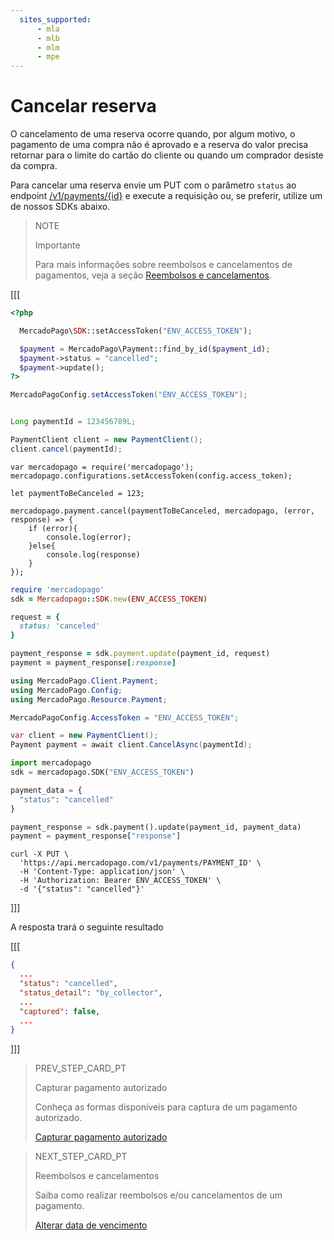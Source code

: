 ```yaml
---
  sites_supported:
      - mla
      - mlb
      - mlm
      - mpe
---
```


# Cancelar reserva

O cancelamento de uma reserva ocorre quando, por algum motivo, o pagamento de uma compra não é aprovado e a reserva do valor precisa retornar para o limite do cartão do cliente ou quando um comprador desiste da compra.

Para cancelar uma reserva envie um PUT com o parâmetro `status` ao endpoint [/v1/payments/{id}](/developers/pt/reference/payments/_payments_id/put) e execute a requisição ou, se preferir, utilize um de nossos SDKs abaixo. 

> NOTE
>
> Importante
>
> Para mais informações sobre reembolsos e cancelamentos de pagamentos, veja a seção [Reembolsos e cancelamentos](/developers/pt/docs/checkout-api/additional-content/cancellations-and-refunds).



[[[
```php
<?php

  MercadoPago\SDK::setAccessToken("ENV_ACCESS_TOKEN");

  $payment = MercadoPago\Payment::find_by_id($payment_id);
  $payment->status = "cancelled";
  $payment->update();
?>
```
```java
MercadoPagoConfig.setAccessToken("ENV_ACCESS_TOKEN");


Long paymentId = 123456789L;

PaymentClient client = new PaymentClient();
client.cancel(paymentId);
```
```node
var mercadopago = require('mercadopago');
mercadopago.configurations.setAccessToken(config.access_token);

let paymentToBeCanceled = 123;

mercadopago.payment.cancel(paymentToBeCanceled, mercadopago, (error, response) => {
    if (error){
        console.log(error);
    }else{
        console.log(response)
    }
});
```
```ruby
require 'mercadopago'
sdk = Mercadopago::SDK.new(ENV_ACCESS_TOKEN)

request = {
  status: 'canceled'
}

payment_response = sdk.payment.update(payment_id, request)
payment = payment_response[:response]
```
```csharp
using MercadoPago.Client.Payment;
using MercadoPago.Config;
using MercadoPago.Resource.Payment;

MercadoPagoConfig.AccessToken = "ENV_ACCESS_TOKEN";

var client = new PaymentClient();
Payment payment = await client.CancelAsync(paymentId);
```
```python
import mercadopago
sdk = mercadopago.SDK("ENV_ACCESS_TOKEN")

payment_data = {
  "status": "cancelled"
}

payment_response = sdk.payment().update(payment_id, payment_data)
payment = payment_response["response"]
```
```curl
curl -X PUT \
  'https://api.mercadopago.com/v1/payments/PAYMENT_ID' \
  -H 'Content-Type: application/json' \
  -H 'Authorization: Bearer ENV_ACCESS_TOKEN' \
  -d '{"status": "cancelled"}'
```
]]]

A resposta trará o seguinte resultado

[[[
```json
{
  ...
  "status": "cancelled",
  "status_detail": "by_collector",
  ...
  "captured": false,
  ...
}
```
]]]

> PREV_STEP_CARD_PT
>
> Capturar pagamento autorizado
>
> Conheça as formas disponíveis para captura de um pagamento autorizado.
>
> [Capturar pagamento autorizado](/developers/pt/docs/checkout-api/payment-management/capture-authorized-payment)


> NEXT_STEP_CARD_PT
>
> Reembolsos e cancelamentos
>
> Saiba como realizar reembolsos e/ou cancelamentos de um pagamento.
>
> [Alterar data de vencimento](/developers/pt/docs/checkout-api/payment-management/cancellations-and-refunds)

